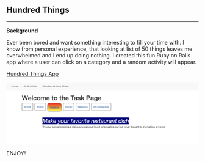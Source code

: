 ## Hundred Things
---
**Background**

Ever been bored and want something interesting to fill your time with.  I know from personal experience, that looking at list of 50 things leaves me overwhelmed and I end up doing nothing.  I created this fun Ruby on Rails app where a user can click on a category and a random activity will appear. 

[Hundred Things App](https://infinite-peak-72611.herokuapp.com/tasks?category=Creative)

![Web Photo](/Screen%20Shot%202020-12-15%20at%2012.42.02%20PM.png)

ENJOY! 
